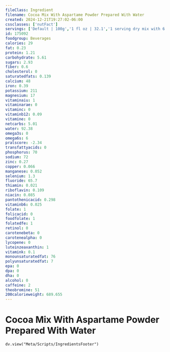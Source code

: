 ```yaml
---
fileClass: Ingredient
filename: Cocoa Mix With Aspartame Powder Prepared With Water
created: 2024-12-21T19:27:02-06:00
cssclasses: ['nutFact']
servings: ['Default | 100g','1 fl oz | 32.1','1 serving dry mix with 6 fl oz water | 192']
id: 175092
foodgroup: Beverages
calories: 29
fat: 0.23
protein: 1.21
carbohydrate: 5.61
sugars: 2.93
fiber: 0.6
cholesterol: 0
saturatedfats: 0.139
calcium: 48
iron: 0.39
potassium: 211
magnesium: 17
vitaminaiu: 1
vitaminarae: 0
vitaminc: 0
vitaminb12: 0.09
vitamine: 0
netcarbs: 5.01
water: 92.38
omega3s: 0
omega6s: 6
pralscore: -2.34
transfattyacids: 0
phosphorus: 70
sodium: 72
zinc: 0.27
copper: 0.066
manganese: 0.052
selenium: 1.3
fluoride: 65.7
thiamin: 0.021
riboflavin: 0.109
niacin: 0.085
pantothenicacid: 0.298
vitaminb6: 0.025
folate: 1
folicacid: 0
foodfolate: 1
folatedfe: 1
retinol: 0
carotenebeta: 0
carotenealpha: 0
lycopene: 0
luteinzeaxanthin: 1
vitamink: 0.1
monounsaturatedfat: 76
polyunsaturatedfat: 7
epa: 0
dpa: 0
dha: 0
alcohol: 0
caffeine: 2
theobromine: 51
200calorieweight: 689.655
---
```


# Cocoa Mix With Aspartame Powder Prepared With Water

```dataviewjs
dv.view("Meta/Scripts/IngredientsFooter")
```
